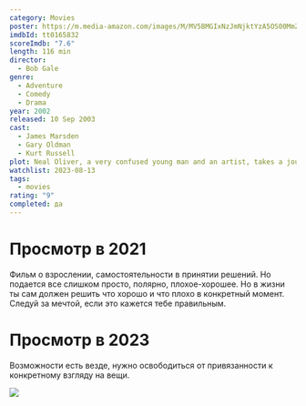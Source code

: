 ```yaml
---
category: Movies
poster: https://m.media-amazon.com/images/M/MV5BMGIxNzJmNjktYzA5OS00MmZlLThlYjItNTkxMGFhMjRkNDkzXkEyXkFqcGdeQXVyNjc3MjQzNTI@._V1_SX300.jpg
imdbId: tt0165832
scoreImdb: "7.6"
length: 116 min
director:
  - Bob Gale
genre:
  - Adventure
  - Comedy
  - Drama
year: 2002
released: 10 Sep 2003
cast:
  - James Marsden
  - Gary Oldman
  - Kurt Russell
plot: Neal Oliver, a very confused young man and an artist, takes a journey of a lifetime on a highway I60 that doesn't exist on any of the maps, going to the places he never even heard of, searching for an answer and his dreamgirl.
watchlist: 2023-08-13
tags:
  - movies
rating: "9"
completed: да
---
```

# Просмотр в 2021
Фильм о взрослении, самостоятельности в принятии решений. Но подается все слишком просто, полярно, плохое-хорошее. Но в жизни ты сам должен решить что хорошо и что плохо в конкретный момент. Следуй за мечтой, если это кажется тебе правильным.

# Просмотр в 2023 
Возможности есть везде, нужно освободиться от привязанности к конкретному взгляду на вещи.

![](https://m.media-amazon.com/images/M/MV5BMGIxNzJmNjktYzA5OS00MmZlLThlYjItNTkxMGFhMjRkNDkzXkEyXkFqcGdeQXVyNjc3MjQzNTI@._V1_SX300.jpg)